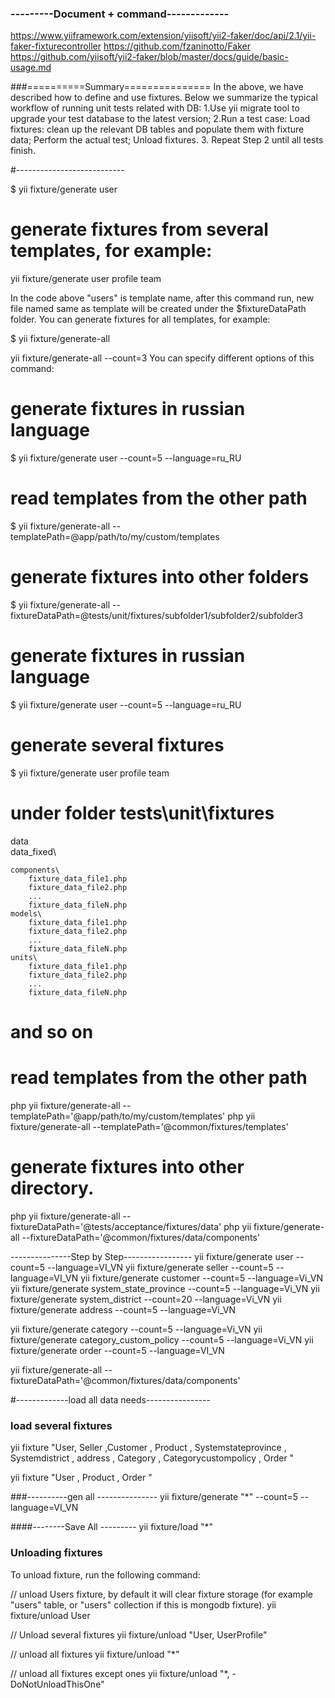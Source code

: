 ### ---------Document + command-------------
https://www.yiiframework.com/extension/yiisoft/yii2-faker/doc/api/2.1/yii-faker-fixturecontroller
https://github.com/fzaninotto/Faker
https://github.com/yiisoft/yii2-faker/blob/master/docs/guide/basic-usage.md

###==========Summary===============
In the above, we have described how to define and use fixtures. Below we summarize the typical workflow of running unit tests related with DB:
1.Use yii migrate tool to upgrade your test database to the latest version;
2.Run a test case:
    Load fixtures: clean up the relevant DB tables and populate them with fixture data;
    Perform the actual test;
    Unload fixtures.
3. Repeat Step 2 until all tests finish.


#---------------------------


$ yii fixture/generate user

# generate fixtures from several templates, for example:
yii fixture/generate user profile team

In the code above "users" is template name, after this command run, new file named same as template will be created under the $fixtureDataPath folder. You can generate fixtures for all templates, for example:

$ yii fixture/generate-all

yii fixture/generate-all --count=3
You can specify different options of this command:

# generate fixtures in russian language
$ yii fixture/generate user --count=5 --language=ru_RU

# read templates from the other path
$ yii fixture/generate-all --templatePath=@app/path/to/my/custom/templates

# generate fixtures into other folders
$ yii fixture/generate-all --fixtureDataPath=@tests/unit/fixtures/subfolder1/subfolder2/subfolder3

# generate fixtures in russian language
$ yii fixture/generate user --count=5 --language=ru_RU

# generate several fixtures
$ yii fixture/generate user profile team

# under folder tests\unit\fixtures

data\
    data_fixed\
       
    components\
        fixture_data_file1.php
        fixture_data_file2.php
        ...
        fixture_data_fileN.php
    models\
        fixture_data_file1.php
        fixture_data_file2.php
        ...
        fixture_data_fileN.php
    units\
        fixture_data_file1.php
        fixture_data_file2.php
        ...
        fixture_data_fileN.php 
            
# and so on

# read templates from the other path
php yii fixture/generate-all --templatePath='@app/path/to/my/custom/templates'
php yii fixture/generate-all --templatePath='@common/fixtures/templates'

# generate fixtures into other directory.
php yii fixture/generate-all --fixtureDataPath='@tests/acceptance/fixtures/data'
php yii fixture/generate-all --fixtureDataPath='@common/fixtures/data/components'

---------------Step by Step-----------------
yii fixture/generate user --count=5 --language=VI_VN
yii fixture/generate seller --count=5 --language=VI_VN
yii fixture/generate customer  --count=5 --language=Vi_VN
yii fixture/generate system_state_province --count=5 --language=Vi_VN
yii fixture/generate system_district  --count=20 --language=Vi_VN
yii fixture/generate address  --count=5 --language=Vi_VN

yii fixture/generate category  --count=5 --language=Vi_VN
yii fixture/generate category_custom_policy  --count=5 --language=Vi_VN
yii fixture/generate order --count=5 --language=VI_VN


yii fixture/generate-all --fixtureDataPath='@common/fixtures/data/components'

#-------------load all data needs----------------
###  load several fixtures
yii fixture "User, Seller ,Customer , Product , Systemstateprovince , Systemdistrict , address , Category , Categorycustompolicy , Order "

yii fixture "User , Product , Order "


###----------gen all ---------------
yii fixture/generate "*"  --count=5 --language=VI_VN

####--------Save All ---------
yii fixture/load "*"


### Unloading fixtures
To unload fixture, run the following command:

// unload Users fixture, by default it will clear fixture storage (for example "users" table, or "users" collection if this is mongodb fixture).
yii fixture/unload User

// Unload several fixtures
yii fixture/unload "User, UserProfile"

// unload all fixtures
yii fixture/unload "*"

// unload all fixtures except ones
yii fixture/unload "*, -DoNotUnloadThisOne"



 

